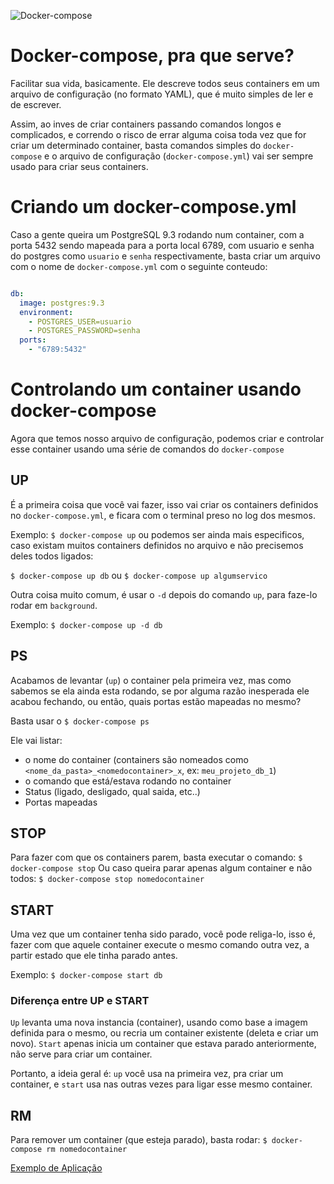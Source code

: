 ![Docker-compose](img/Compose.png "Docker-compose")
# Docker-compose, pra que serve?
Facilitar sua vida, basicamente.
Ele descreve todos seus containers em um arquivo de configuração (no formato YAML), que é muito simples de ler e de escrever.

Assim, ao inves de criar containers passando comandos longos e complicados, e correndo o risco de errar alguma coisa toda vez que for criar um determinado container, basta comandos simples do `docker-compose` e o arquivo de configuração (`docker-compose.yml`) vai ser sempre usado para criar seus containers.

# Criando um docker-compose.yml
Caso a gente queira um PostgreSQL 9.3 rodando num container, com a porta 5432 sendo mapeada para a porta local 6789, com usuario e senha do postgres como `usuario` e `senha` respectivamente, basta criar um arquivo com o nome de `docker-compose.yml` com o seguinte conteudo:

```yaml

db:
  image: postgres:9.3
  environment:
    - POSTGRES_USER=usuario
    - POSTGRES_PASSWORD=senha
  ports:
    - "6789:5432"
```

# Controlando um container usando docker-compose
Agora que temos nosso arquivo de configuração, podemos criar e controlar esse container usando uma série de comandos do `docker-compose`


## UP
É a primeira coisa que você vai fazer, isso vai criar os containers definidos no `docker-compose.yml`, e ficara com o terminal preso no log dos mesmos.

Exemplo:
`$ docker-compose up`
ou podemos ser ainda mais especificos, caso existam muitos containers definidos no arquivo e não precisemos deles todos ligados:

`$ docker-compose up db` ou `$ docker-compose up algumservico`

Outra coisa muito comum, é usar o `-d` depois do comando `up`, para faze-lo rodar em `background`.

Exemplo:
`$ docker-compose up -d db`

## PS
Acabamos de levantar (`up`) o container pela primeira vez, mas como sabemos se ela ainda esta rodando, se por alguma razão inesperada ele acabou fechando, ou então, quais portas estão mapeadas no mesmo?

Basta usar o `$ docker-compose ps`

Ele vai listar:
 * o nome do container (containers são nomeados como `<nome_da_pasta>_<nomedocontainer>_x`, ex: `meu_projeto_db_1`)
 * o comando que está/estava rodando no container
 * Status (ligado, desligado, qual saida, etc..)
 * Portas mapeadas

## STOP
Para fazer com que os containers parem, basta executar o comando:
`$ docker-compose stop`
Ou caso queira parar apenas algum container e não todos: `$ docker-compose stop nomedocontainer`

## START
Uma vez que um container tenha sido parado, você pode religa-lo, isso é, fazer com que aquele container execute o mesmo comando outra vez, a partir estado que ele tinha parado antes.

Exemplo:
`$ docker-compose start db`

### Diferença entre UP e START
`Up` levanta uma nova instancia (container), usando como base a imagem definida para o mesmo, ou recria um container existente (deleta e criar um novo).
`Start` apenas inicia um container que estava parado anteriormente, não serve para criar um container.

Portanto, a ideia geral é: `up` você usa na primeira vez, pra criar um container, e `start` usa nas outras vezes para ligar esse mesmo container.

## RM

Para remover um container (que esteja parado), basta rodar: `$ docker-compose rm nomedocontainer`


[Exemplo de Aplicação](exemplo_app.md)
